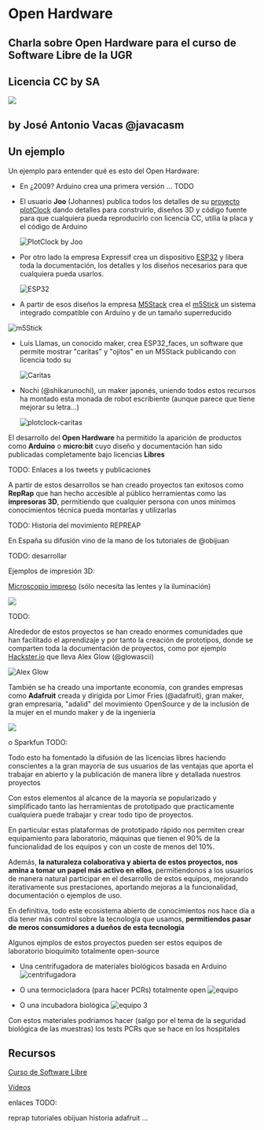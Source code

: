 # Open Hardware

## Charla sobre Open Hardware para el curso de Software Libre de la UGR

## Licencia CC by SA 

![](./images/Licencia_CC_peque.png)

## by José Antonio Vacas @javacasm

## Un ejemplo

Un ejemplo para entender qué es esto del Open Hardware:

* En ¿2009? Arduino crea una primera versión ... TODO

* El usuario **Joo** (Johannes) publica todos los detalles de su [proyecto plotClock](http://wiki.fablab-nuernberg.de/w/Ding:Plotclock) dando detalles para construirlo, diseños 3D y código fuente para que cualquiera pueda reproducirlo con licencia CC, utilia la placa y el código de Arduino

    ![PlotClock by Joo](./images/plotclock_preview_featured.jpg)


* Por otro lado la empresa Expressif crea un dispositivo [ESP32](https://www.espressif.com/en/products/modules/esp32) y libera toda la documentación, los detalles y los diseños necesarios para que cualquiera pueda usarlos.

    ![ESP32](./images/ESP32.jpg)

* A partir de esos diseños la empresa [M5Stack]() crea el [m5Stick](https://m5stack.com/collections/m5-core/products/m5stickc-plus-esp32-pico-mini-iot-development-kit?variant=35275856609444) un sistema integrado compatible con Arduino y de un tamaño superreducido

![m5Stick](./images/m5stick.jpg)

* Luis Llamas, un conocido maker,  crea ESP32_faces, un software que permite mostrar "caritas" y "ojitos" en un M5Stack publicando con licencia  todo su 

    ![Caritas](./images/caritas.gif)

* Nochi (@shikarunochi), un maker japonés, uniendo todos estos recursos ha montado esta monada de robot escribiente (aunque parece que tiene mejorar su letra...)

    ![plotclock-caritas](./images/PlotClock-caritas.gif)


El desarrollo del **Open Hardware** ha permitido la aparición de productos como **Arduino** o **micro:bit**  cuyo diseño y  documentación han sido publicadas completamente bajo licencias **Libres**

TODO: Enlaces a los tweets y publicaciones

A partir de estos desarrollos se han creado proyectos tan exitosos como **RepRap** que han hecho accesible al público herramientas como las **impresoras 3D**, permitiendo que cualquier persona con unos mínimos conocimientos técnica pueda montarlas y utilizarlas

TODO: Historia del movimiento REPREAP

En España su difusión vino de la mano de los tutoriales de @obijuan 

TODO: desarrollar


Ejemplos de impresión 3D:

[Microscopio impreso](https://www.thingiverse.com/thing:77450) (sólo necesita las lentes y la iluminación)

![](./images/microscope_preview_featured.jpg)


TODO:

Alrededor de estos proyectos se han creado enormes comunidades que han facilitado el aprendizaje y por tanto la creación de prototipos, donde se comparten toda la documentación de proyectos, como por ejemplo [Hackster.io](https://Hackster.io) que lleva Alex Glow (@glowascii)  

![Alex Glow](https://kk.org/cooltools/files/2018/07/Alex-Glow.jpg)

También se ha creado una importante economía, con grandes empresas como **Adafruit** creada y dirigida por Limor Fries (@adafruit), gran maker, gran empresaria, "adalid" del movimiento OpenSource y de la inclusión de la mujer en el mundo maker y de la ingeniería

![](https://yydxg3i41b1482qi9hidybgs-wpengine.netdna-ssl.com/wp-content/uploads/gravity_forms/251-bd9fa9da008dddf723c2ed7fb739c497/2020/09/Limor.png)

o Sparkfun TODO:


Todo esto ha fomentado la difusión de las licencias libres haciendo conscientes a la gran mayoría de sus usuarios de las ventajas que aporta el trabajar en abierto y la publicación de manera libre y detallada nuestros proyectos

Con estos elementos al alcance de la mayoría se popularizado y simplificado tanto las herramientas de prototipado que practicamente cualquiera puede trabajar y crear todo tipo de proyectos.

En particular estas plataformas de prototipado rápido nos permiten crear equipamiento para laboratorio, máquinas que tienen el 90% de la funcionalidad de los equipos y con un coste de menos del 10%.

Además, **la naturaleza colaborativa y abierta de estos proyectos, nos amina a tomar un papel más activo en ellos**, permitiendonos a los usuarios de manera natural  participar en el desarrollo de estos equipos, mejorando iterativamente sus prestaciones, aportando mejoras a la funcionalidad, documentación o ejemplos de uso.

En definitiva, todo este ecosistema abierto de conocimientos nos hace día a día tener más control sobre la tecnología que usamos, **permitiendos pasar de meros consumidores a dueños de esta tecnología**

Algunos ejmplos de estos proyectos pueden ser estos equipos de laboratorio bioquímito totalmente open-source 

* Una centrifugadora de materiales biológicos basada en Arduino
    ![centrifugadora](./images/centrifugadoraOS.jpg)


* O una termocicladora (para hacer PCRs) totalmente open 
    ![equipo](./images/miniPCR.jpg)

* O una incubadora biológica
![equipo 3](./images/incubadora.jpg)

Con estos materiales podríamos hacer (salgo por el tema de la seguridad biológica de las muestras) los tests PCRs que se hace en los hospitales

## Recursos

[Curso de Software Libre](https://abierta.ugr.es/software_libre/)

[Vídeos](https://osl.ugr.es/videos/)

enlaces TODO: 

reprap
tutoriales obijuan
historia adafruit
...